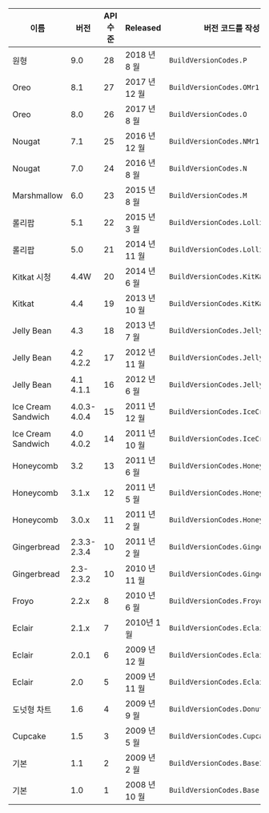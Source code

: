 
|이름|버전|API 수준|Released|버전 코드를 작성 합니다.|
|--- |--- |--- |--- |--- |
|원형|9.0|28|2018 년 8 월|`BuildVersionCodes.P`|
|Oreo|8.1|27|2017 년 12 월|`BuildVersionCodes.OMr1`|
|Oreo|8.0|26|2017 년 8 월|`BuildVersionCodes.O`|
|Nougat|7.1|25|2016 년 12 월|`BuildVersionCodes.NMr1`|
|Nougat|7.0|24|2016 년 8 월|`BuildVersionCodes.N`|
|Marshmallow|6.0|23|2015 년 8 월|`BuildVersionCodes.M`|
|롤리팝|5.1|22|2015 년 3 월|`BuildVersionCodes.LollipopMr1`|
|롤리팝|5.0|21|2014 년 11 월|`BuildVersionCodes.Lollipop`|
|Kitkat 시청|4.4W|20|2014 년 6 월|`BuildVersionCodes.KitKatWatch`|
|Kitkat|4.4|19|2013 년 10 월|`BuildVersionCodes.KitKat`|
|Jelly Bean|4.3|18|2013 년 7 월|`BuildVersionCodes.JellyBeanMr2`|
|Jelly Bean|4.2 4.2.2|17|2012 년 11 월|`BuildVersionCodes.JellyBeanMr1`|
|Jelly Bean|4.1 4.1.1|16|2012 년 6 월|`BuildVersionCodes.JellyBean`|
|Ice Cream Sandwich|4.0.3-4.0.4|15|2011 년 12 월|`BuildVersionCodes.IceCreamSandwichMr1`|
|Ice Cream Sandwich|4.0 4.0.2|14|2011 년 10 월|`BuildVersionCodes.IceCreamSandwich`|
|Honeycomb|3.2|13|2011 년 6 월|`BuildVersionCodes.HoneyCombMr2`|
|Honeycomb|3.1.x|12|2011 년 5 월|`BuildVersionCodes.HoneyCombMr1`|
|Honeycomb|3.0.x|11|2011 년 2 월|`BuildVersionCodes.HoneyComb`|
|Gingerbread|2.3.3-2.3.4|10|2011 년 2 월|`BuildVersionCodes.GingerBreadMr1`|
|Gingerbread|2.3-2.3.2|10|2010 년 11 월|`BuildVersionCodes.GingerBread`|
|Froyo|2.2.x|8|2010 년 6 월|`BuildVersionCodes.Froyo`|
|Eclair|2.1.x|7|2010년 1월|`BuildVersionCodes.EclairMr1`|
|Eclair|2.0.1|6|2009 년 12 월|`BuildVersionCodes.Eclair01`|
|Eclair|2.0|5|2009 년 11 월|`BuildVersionCodes.Eclair`|
|도넛형 차트|1.6|4|2009 년 9 월|`BuildVersionCodes.Donut`|
|Cupcake|1.5|3|2009 년 5 월|`BuildVersionCodes.Cupcake`|
|기본|1.1|2|2009 년 2 월|`BuildVersionCodes.Base11`|
|기본|1.0|1|2008 년 10 월|`BuildVersionCodes.Base`|

